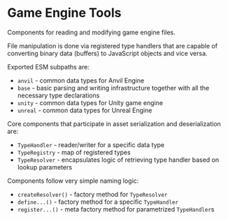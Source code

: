 # Game Engine Tools

Components for reading and modifying game engine files.

File manipulation is done via registered type handlers that are capable of converting binary data (buffers) to JavaScript objects and vice versa.

Exported ESM subpaths are:

* `anvil` - common data types for Anvil Engine
* `base` - basic parsing and writing infrastructure together with all the necessary type declarations
* `unity` - common data types for Unity game engine
* `unreal` - common data types for Unreal Engine

Core components that participate in asset serialization and deserialization are:

* `TypeHandler` - reader/writer for a specific data type
* `TypeRegistry` - map of registered types
* `TypeResolver` - encapsulates logic of retrieving type handler based on lookup parameters

Components follow very simple naming logic:

* `createResolver()` - factory method for `TypeResolver`
* `define...()` - factory method for a specific `TypeHandler`
* `register...()` - meta factory method for parametrized `TypeHandler`s

